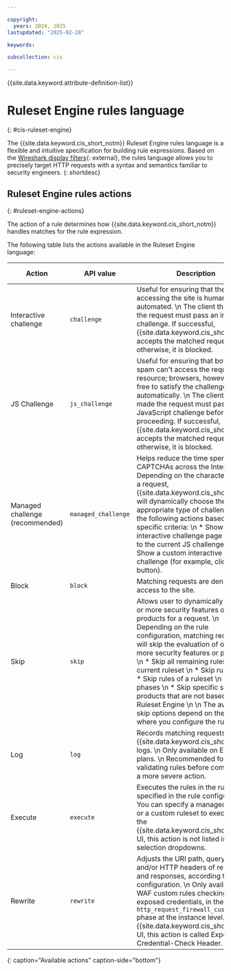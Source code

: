 ```yaml
---

copyright:
  years: 2024, 2025
lastupdated: "2025-02-28"

keywords:

subcollection: cis

---
```


{{site.data.keyword.attribute-definition-list}}

# Ruleset Engine rules language
{: #cis-ruleset-engine}

The {{site.data.keyword.cis_short_notm}} Ruleset Engine rules language is a flexible and intuitive specification for building rule expressions. Based on the [Wireshark display filters](https://www.wireshark.org/docs/wsug_html_chunked/ChWorkBuildDisplayFilterSection.html){: external}, the rules language allows you to precisely target HTTP requests with a syntax and semantics familiar to security engineers.
{: shortdesc}

## Ruleset Engine rules actions
{: #ruleset-engine-actions}

The action of a rule determines how {{site.data.keyword.cis_short_notm}} handles matches for the rule expression.

The following table lists the actions available in the Ruleset Engine language:

|Action|API value|Description|Stops rule evaluation?|
|------|---------|-----------|----------------------|
|Interactive challenge| `challenge`|Useful for ensuring that the visitor accessing the site is human, not automated.  \n The client that made the request must pass an interactive challenge. If successful, {{site.data.keyword.cis_short_notm}} accepts the matched request; otherwise, it is blocked.|Yes|
|JS Challenge|`js_challenge`| Useful for ensuring that bots and spam can't access the requested resource; browsers, however, are free to satisfy the challenge automatically.  \n The client that made the request must pass a JavaScript challenge before proceeding. If successful, {{site.data.keyword.cis_short_notm}} accepts the matched request; otherwise, it is blocked.|Yes|
|Managed challenge (recommended)|`managed_challenge`|Helps reduce the time spent solving CAPTCHAs across the Internet.  \n Depending on the characteristics of a request, {{site.data.keyword.cis_short_notm}} will dynamically choose the appropriate type of challenge from the following actions based on specific criteria:  \n * Show a non-interactive challenge page (similar to the current JS challenge).  \n * Show a custom interactive challenge (for example, clicking a button).|Yes|
|Block|`block`|Matching requests are denied access to the site.|Yes|
|Skip|`skip`|Allows user to dynamically skip one or more security features or products for a request.  \n Depending on the rule configuration, matching requests will skip the evaluation of one or more security features or products:  \n * Skip all remaining rules in the current ruleset  \n * Skip rulesets  \n * Skip rules of a ruleset  \n * Skip phases  \n * Skip specific security products that are not based on the Ruleset Engine   \n  \n The available skip options depend on the phase where you configure the rule.|No  \n (However, some rules might be skipped)|
|Log|`log`|Records matching requests in the {{site.data.keyword.cis_short_notm}} logs.  \n Only available on Enterprise plans.  \n Recommended for validating rules before committing to a more severe action.|No|
|Execute|`execute`|Executes the rules in the ruleset specified in the rule configuration. You can specify a managed ruleset or a custom ruleset to execute.  \n In the {{site.data.keyword.cis_short_notm}} UI, this action is not listed in action selection dropdowns.|No|
|Rewrite|`rewrite`|Adjusts the URI path, query string, and/or HTTP headers of requests and responses, according to the rule configuration.  \n Only available in WAF custom rules checking for exposed credentials, in the `http_request_firewall_custom` phase at the instance level. In the {{site.data.keyword.cis_short_notm}} UI, this action is called Exposed-Credential-Check Header.|No|
{: caption="Available actions" caption-side="bottom"}
